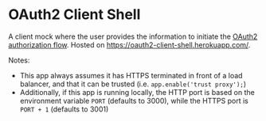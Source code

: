 # OAuth2 Client Shell

A client mock where the user provides the information to initiate the [OAuth2 authorization flow](https://tools.ietf.org/html/rfc6749#section-4). Hosted on https://oauth2-client-shell.herokuapp.com/.

Notes:

* This app always assumes it has HTTPS terminated in front of a load balancer, and that it can be trusted (i.e. `app.enable('trust proxy');`)
* Additionally, if this app is running locally, the HTTP port is based on the environment variable `PORT` (defaults to 3000), while the HTTPS port is `PORT + 1` (defaults to 3001)

